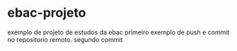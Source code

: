 # ebac-projeto
exemplo de projeto de estudos da ebac
primeiro exemplo de push e commit no repositorio remoto.
segundo commit
